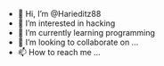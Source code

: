 - 👋 Hi, I’m @Harieditz88
- 👀 I’m interested in hacking
- 🌱 I’m currently learning programming
- 💞️ I’m looking to collaborate on ...
- 📫 How to reach me ...

<!---
Harieditz88/Harieditz88 is a ✨ special ✨ repository because its `README.md` (this file) appears on your GitHub profile.
You can click the Preview link to take a look at your changes.
--->
